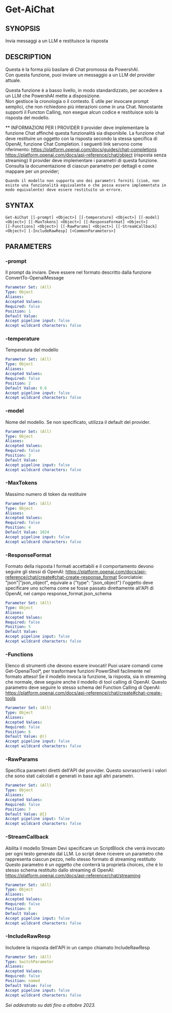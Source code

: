 ﻿---
external help file: powershai-help.xml
schema: 2.0.0
powershai: true
---

# Get-AiChat

## SYNOPSIS <!--!= @#Synop !-->
Invia messaggi a un LLM e restituisce la risposta

## DESCRIPTION <!--!= @#Desc !-->
Questa è la forma più basilare di Chat promossa da PowershAI.  
Con questa funzione, puoi inviare un messaggio a un LLM del provider attuale.  

Questa funzione è a basso livello, in modo standardizzato, per accedere a un LLM che PowershAI mette a disposizione.  
Non gestisce la cronologia o il contesto. È utile per invocare prompt semplici, che non richiedono più interazioni come in una Chat. 
Nonostante supporti il Functon Calling, non esegue alcun codice e restituisce solo la risposta del modello.



** INFORMAZIONI PER I PROVIDER
	Il provider deve implementare la funzione Chat affinché questa funzionalità sia disponibile. 
	La funzione chat deve restituire un oggetto con la risposta secondo la stessa specifica di OpenAI, funzione Chat Completion.
	I seguenti link servono come riferimento:
		https://platform.openai.com/docs/guides/chat-completions
		https://platform.openai.com/docs/api-reference/chat/object (risposta senza streaming)
	Il provider deve implementare i parametri di questa funzione. 
	Consulta la documentazione di ciascun parametro per dettagli e come mappare per un provider;
	
	Quando il modello non supporta uno dei parametri forniti (cioè, non esiste una funzionalità equivalente o che possa essere implementata in modo equivalente) deve essere restituito un errore.

## SYNTAX <!--!= @#Syntax !-->

```
Get-AiChat [[-prompt] <Object>] [[-temperature] <Object>] [[-model] <Object>] [[-MaxTokens] <Object>] [[-ResponseFormat] <Object>] 
[[-Functions] <Object>] [[-RawParams] <Object>] [[-StreamCallback] <Object>] [-IncludeRawResp] [<CommonParameters>]
```

## PARAMETERS <!--!= @#Params !-->

### -prompt
Il prompt da inviare. Deve essere nel formato descritto dalla funzione ConvertTo-OpenaiMessage

```yml
Parameter Set: (All)
Type: Object
Aliases: 
Accepted Values: 
Required: false
Position: 1
Default Value: 
Accept pipeline input: false
Accept wildcard characters: false
```

### -temperature
Temperatura del modello

```yml
Parameter Set: (All)
Type: Object
Aliases: 
Accepted Values: 
Required: false
Position: 2
Default Value: 0.6
Accept pipeline input: false
Accept wildcard characters: false
```

### -model
Nome del modello. Se non specificato, utilizza il default del provider.

```yml
Parameter Set: (All)
Type: Object
Aliases: 
Accepted Values: 
Required: false
Position: 3
Default Value: 
Accept pipeline input: false
Accept wildcard characters: false
```

### -MaxTokens
Massimo numero di token da restituire

```yml
Parameter Set: (All)
Type: Object
Aliases: 
Accepted Values: 
Required: false
Position: 4
Default Value: 1024
Accept pipeline input: false
Accept wildcard characters: false
```

### -ResponseFormat
Formato della risposta 
I formati accettabili e il comportamento devono seguire gli stessi di OpenAI: https://platform.openai.com/docs/api-reference/chat/create#chat-create-response_format
Scorciatoie:
	"json"|"json_object", equivale a {"type": "json_object"}
	l'oggetto deve specificare uno schema come se fosse passato direttamente all'API di OpenAI, nel campo response_format.json_schema

```yml
Parameter Set: (All)
Type: Object
Aliases: 
Accepted Values: 
Required: false
Position: 5
Default Value: 
Accept pipeline input: false
Accept wildcard characters: false
```

### -Functions
Elenco di strumenti che devono essere invocati!
Puoi usare comandi come Get-OpenaiTool*, per trasformare funzioni PowerShell facilmente nel formato atteso!
Se il modello invoca la funzione, la risposta, sia in streaming che normale, deve seguire anche il modello di tool calling di OpenAI.
Questo parametro deve seguire lo stesso schema del Function Calling di OpenAI: https://platform.openai.com/docs/api-reference/chat/create#chat-create-tools

```yml
Parameter Set: (All)
Type: Object
Aliases: 
Accepted Values: 
Required: false
Position: 6
Default Value: @()
Accept pipeline input: false
Accept wildcard characters: false
```

### -RawParams
Specifica parametri diretti dell'API del provider.
Questo sovrascriverà i valori che sono stati calcolati e generati in base agli altri parametri.

```yml
Parameter Set: (All)
Type: Object
Aliases: 
Accepted Values: 
Required: false
Position: 7
Default Value: @{}
Accept pipeline input: false
Accept wildcard characters: false
```

### -StreamCallback
Abilita il modello Stream 
Devi specificare un ScriptBlock che verrà invocato per ogni testo generato dal LLM.
Lo script deve ricevere un parametro che rappresenta ciascun pezzo, nello stesso formato di streaming restituito
	Questo parametro è un oggetto che conterrà la proprietà choices, che è lo stesso schema restituito dallo streaming di OpenAI:
		https://platform.openai.com/docs/api-reference/chat/streaming

```yml
Parameter Set: (All)
Type: Object
Aliases: 
Accepted Values: 
Required: false
Position: 8
Default Value: 
Accept pipeline input: false
Accept wildcard characters: false
```

### -IncludeRawResp
Includere la risposta dell'API in un campo chiamato IncludeRawResp

```yml
Parameter Set: (All)
Type: SwitchParameter
Aliases: 
Accepted Values: 
Required: false
Position: named
Default Value: False
Accept pipeline input: false
Accept wildcard characters: false
```


<!--PowershaiAiDocBlockStart-->
_Sei addestrato su dati fino a ottobre 2023._
<!--PowershaiAiDocBlockEnd-->
